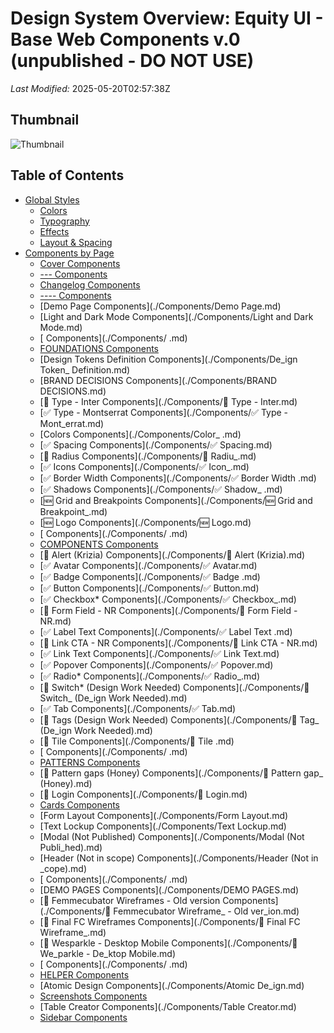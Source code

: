 # Design System Overview: Equity UI - Base Web Components v.0 (unpublished - DO NOT USE)

*Last Modified:* 2025-05-20T02:57:38Z

## Thumbnail
![Thumbnail](https://s3-alpha.figma.com/thumbnails/b33fe317-6557-412b-be07-e283ed997f27?X-Amz-Algorithm=AWS4-HMAC-SHA256&X-Amz-Credential=AKIAQ4GOSFWCRNQJ6QVT%2F20250518%2Fus-west-2%2Fs3%2Faws4_request&X-Amz-Date=20250518T120000Z&X-Amz-Expires=604800&X-Amz-SignedHeaders=host&X-Amz-Signature=feb49041c9e1815c2fed06559f34a875916a04a0865c4467919aea9f8d2e2cdf)

## Table of Contents

- [Global Styles](./GlobalStyles/)
  - [Colors](./GlobalStyles/Colors.md)
  - [Typography](./GlobalStyles/Typography.md)
  - [Effects](./GlobalStyles/Effects.md)
  - [Layout & Spacing](./GlobalStyles/LayoutAndSpacing.md)
- [Components by Page](./Components/)
  - [Cover Components](./Components/Cover.md)
  - [--- Components](./Components/---.md)
  - [Changelog Components](./Components/Changelog.md)
  - [---- Components](./Components/----.md)
  - [Demo Page Components](./Components/Demo Page.md)
  - [Light and Dark Mode Components](./Components/Light and Dark Mode.md)
  - [  Components](./Components/ .md)
  - [FOUNDATIONS Components](./Components/FOUNDATIONS.md)
  - [Design Tokens Definition Components](./Components/De_ign Token_ Definition.md)
  - [BRAND DECISIONS Components](./Components/BRAND DECISIONS.md)
  - [🚧 Type - Inter Components](./Components/🚧 Type - Inter.md)
  - [✅ Type - Montserrat Components](./Components/✅ Type - Mont_errat.md)
  - [Colors  Components](./Components/Color_ .md)
  - [✅ Spacing Components](./Components/✅ Spacing.md)
  - [🚧 Radius Components](./Components/🚧 Radiu_.md)
  - [✅ Icons Components](./Components/✅ Icon_.md)
  - [✅ Border Width  Components](./Components/✅ Border Width .md)
  - [✅ Shadows  Components](./Components/✅ Shadow_ .md)
  - [🆕 Grid and Breakpoints Components](./Components/🆕 Grid and Breakpoint_.md)
  - [🆕 Logo Components](./Components/🆕 Logo.md)
  - [  Components](./Components/ .md)
  - [COMPONENTS Components](./Components/COMPONENTS.md)
  - [🎨  Alert (Krizia) Components](./Components/🎨  Alert (Krizia).md)
  - [✅ Avatar Components](./Components/✅ Avatar.md)
  - [✅ Badge  Components](./Components/✅ Badge .md)
  - [✅ Button Components](./Components/✅ Button.md)
  - [✅ Checkbox* Components](./Components/✅ Checkbox_.md)
  - [🚧 Form Field - NR Components](./Components/🚧 Form Field - NR.md)
  - [✅ Label Text  Components](./Components/✅ Label Text .md)
  - [🚧 Link CTA - NR Components](./Components/🚧 Link CTA - NR.md)
  - [✅ Link Text Components](./Components/✅ Link Text.md)
  - [✅ Popover Components](./Components/✅ Popover.md)
  - [✅ Radio* Components](./Components/✅ Radio_.md)
  - [🚧 Switch* (Design Work Needed) Components](./Components/🚧 Switch_ (De_ign Work Needed).md)
  - [✅ Tab Components](./Components/✅ Tab.md)
  - [🚧 Tags (Design Work Needed) Components](./Components/🚧 Tag_ (De_ign Work Needed).md)
  - [🚧 Tile  Components](./Components/🚧 Tile .md)
  - [  Components](./Components/ .md)
  - [PATTERNS Components](./Components/PATTERNS.md)
  - [🚧 Pattern gaps (Honey) Components](./Components/🚧 Pattern gap_ (Honey).md)
  - [🚧 Login Components](./Components/🚧 Login.md)
  - [Cards Components](./Components/Card_.md)
  - [Form Layout Components](./Components/Form Layout.md)
  - [Text Lockup Components](./Components/Text Lockup.md)
  - [Modal  (Not Published) Components](./Components/Modal  (Not Publi_hed).md)
  - [Header (Not in scope) Components](./Components/Header (Not in _cope).md)
  - [  Components](./Components/ .md)
  - [DEMO PAGES Components](./Components/DEMO PAGES.md)
  - [🚧 Femmecubator Wireframes - Old version Components](./Components/🚧 Femmecubator Wireframe_ - Old ver_ion.md)
  - [🚧 Final FC Wireframes Components](./Components/🚧 Final FC Wireframe_.md)
  - [🚧 Wesparkle - Desktop Mobile Components](./Components/🚧 We_parkle - De_ktop Mobile.md)
  - [  Components](./Components/ .md)
  - [HELPER Components](./Components/HELPER.md)
  - [Atomic Design Components](./Components/Atomic De_ign.md)
  - [Screenshots Components](./Components/Screen_hot_.md)
  - [Table Creator Components](./Components/Table Creator.md)
  - [Sidebar Components](./Components/Sidebar.md)

